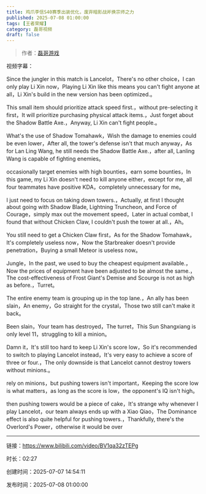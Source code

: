 ```yaml
---
title: 鸡爪李信S40赛季出装优化，废弃暗影战斧换宗师之力
published: 2025-07-08 01:00:00
tags: [王者荣耀]
category: 磊哥视频
draft: false
---
```



> 作者：[磊哥游戏](https://space.bilibili.com/268941858?spm_id_from=333.788.upinfo.head.click)

视频字幕：

Since the jungler in this match is Lancelot，There's no other choice，I can only play Li Xin now，Playing Li Xin like this means you can't fight anyone at all，Li Xin's build in the new version has been optimized.。

This small item should prioritize attack speed first.，without pre-selecting it first，It will prioritize purchasing physical attack items.，Just forget about the Shadow Battle Axe.，Anyway, Li Xin can't fight people.。

What's the use of Shadow Tomahawk，Wish the damage to enemies could be even lower，After all, the tower's defense isn't that much anyway，As for Lan Ling Wang, he still needs the Shadow Battle Axe.，after all, Lanling Wang is capable of fighting enemies。

occasionally target enemies with high bounties，earn some bounties，In this game, my Li Xin doesn't need to kill anyone either，except for me, all four teammates have positive KDA，completely unnecessary for me。

I just need to focus on taking down towers.，Actually, at first I thought about going with Shadow Blade, Lightning Truncheon, and Force of Courage，simply max out the movement speed，Later in actual combat, I found that without Chicken Claw, I couldn't push the tower at all.，Ah。

You still need to get a Chicken Claw first，As for the Shadow Tomahawk，It's completely useless now，Now the Starbreaker doesn't provide penetration，Buying a small Meteor is useless now。

Jungle，In the past, we used to buy the cheapest equipment available.，Now the prices of equipment have been adjusted to be almost the same.，The cost-effectiveness of Frost Giant's Demise and Scourge is not as high as before.，Turret。

The entire enemy team is grouping up in the top lane.，An ally has been slain，An enemy，Go straight for the crystal，Those two still can't make it back。

Been slain，Your team has destroyed，The turret，This Sun Shangxiang is only level 11，struggling to kill a minion。

Damn it，It's still too hard to keep Li Xin's score low，So it's recommended to switch to playing Lancelot instead，It's very easy to achieve a score of three or four.，The only downside is that Lancelot cannot destroy towers without minions.。

rely on minions，but pushing towers isn't important，Keeping the score low is what matters，as long as the score is low，the opponent's IQ isn't high。

then pushing towers would be a piece of cake，It's strange why whenever I play Lancelot，our team always ends up with a Xiao Qiao，The Dominance effect is also quite helpful for pushing towers.，Thankfully, there's the Overlord's Power，otherwise it would be over

---

链接：https://www.bilibili.com/video/BV1qa32zTEPg

时长：02:27

创建时间：2025-07-07 14:54:11

发布时间：2025-07-08 01:00:00
